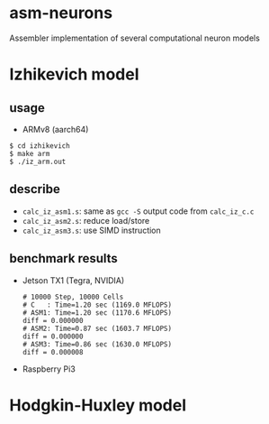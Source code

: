 # asm-neurons
Assembler implementation of several computational neuron models

# Izhikevich model

## usage

- ARMv8 (aarch64)
```
$ cd izhikevich
$ make arm
$ ./iz_arm.out 
```

## describe
- `calc_iz_asm1.s`: same as `gcc -S` output code from `calc_iz_c.c`
- `calc_iz_asm2.s`: reduce load/store
- `calc_iz_asm3.s`: use SIMD instruction

## benchmark results
- Jetson TX1 (Tegra, NVIDIA)
    ```
    # 10000 Step, 10000 Cells
    # C   : Time=1.20 sec (1169.0 MFLOPS)
    # ASM1: Time=1.20 sec (1170.6 MFLOPS)
    diff = 0.000000
    # ASM2: Time=0.87 sec (1603.7 MFLOPS)
    diff = 0.000000
    # ASM3: Time=0.86 sec (1630.0 MFLOPS)
    diff = 0.000008
    ```
- Raspberry Pi3


# Hodgkin-Huxley model

